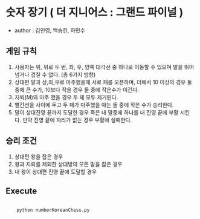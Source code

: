# 숫자 장기 ( 더 지니어스 : 그랜드 파이널 )
- author : 김인영, 백승헌, 하민수
## 게임 규칙
1. 사용자는 위, 위로 두 번, 좌, 우, 양쪽 대각선 중 하나로 이동할 수 있으며 말을 뛰어넘거나 겹칠 수 없다. (총 6가지 방향)
2. 상대편 말과 상,좌,우로 마주했을때 서로 패를 오픈하며, 더해서 10 이상의 경우 둘 중에 큰 수가, 10보다 작을 경우 둘 중에 작은수가 이긴다.
3. 지뢰(M)와 마주 했을 경우 두 패 모두 제거된다.
4. 빨간선을 사이에 두고 두 패가 마주했을 때는 둘 중에 작은 수가 승리한다.
5. 말이 상대진영 끝까지 도달한 경우 죽은 내 말중에 하나를 내 진영 끝에 부활 시킨다. 만약 진영 끝에 자리가 없는 경우 부활에 실패한다.
## 승리 조건
1. 상대편 왕을 잡은 경우
2. 왕과 지뢰를 제외한 상대방의 모든 말을 잡은 경우
3. 내 왕이 상대편 진영 끝에 도달할 경우

## Execute
<pre><code>
    python numberKoreanChess.py
</code></pre>
